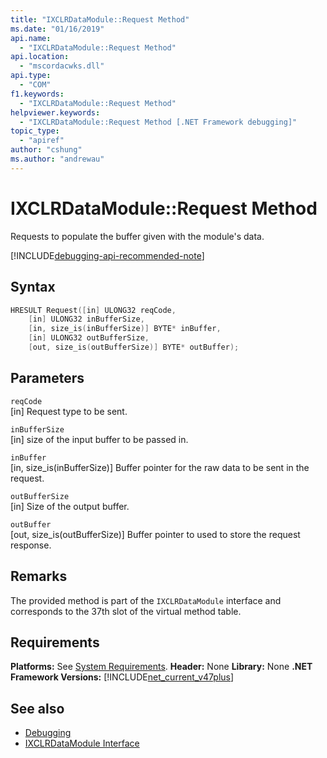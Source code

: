 ```yaml
---
title: "IXCLRDataModule::Request Method"
ms.date: "01/16/2019"
api.name:
  - "IXCLRDataModule::Request Method"
api.location:
  - "mscordacwks.dll"
api.type:
  - "COM"
f1.keywords:
  - "IXCLRDataModule::Request Method"
helpviewer.keywords:
  - "IXCLRDataModule::Request Method [.NET Framework debugging]"
topic_type:
  - "apiref"
author: "cshung"
ms.author: "andrewau"
---
```

# IXCLRDataModule::Request Method

Requests to populate the buffer given with the module's data.

[!INCLUDE[debugging-api-recommended-note](../../../../includes/debugging-api-recommended-note.md)]

## Syntax

```cpp
HRESULT Request([in] ULONG32 reqCode,
    [in] ULONG32 inBufferSize,
    [in, size_is(inBufferSize)] BYTE* inBuffer,
    [in] ULONG32 outBufferSize,
    [out, size_is(outBufferSize)] BYTE* outBuffer);
```

## Parameters

`reqCode`\
[in] Request type to be sent.

`inBufferSize`\
[in] size of the input buffer to be passed in.

`inBuffer`\
[in, size_is(inBufferSize)] Buffer pointer for the raw data to be sent in the request.

`outBufferSize`\
[in] Size of the output buffer.

`outBuffer`\
[out, size_is(outBufferSize)] Buffer pointer to used to store the request response.

## Remarks

The provided method is part of the `IXCLRDataModule` interface and corresponds to the 37th slot of the virtual method table.

## Requirements

**Platforms:** See [System Requirements](../../get-started/system-requirements.md).
**Header:** None
**Library:** None
**.NET Framework Versions:** [!INCLUDE[net_current_v47plus](../../../../includes/net-current-v47plus.md)]

## See also

- [Debugging](index.md)
- [IXCLRDataModule Interface](ixclrdatamodule-interface.md)

